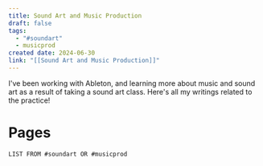 ```yaml
---
title: Sound Art and Music Production
draft: false
tags:
  - "#soundart"
  - musicprod
created date: 2024-06-30
link: "[[Sound Art and Music Production]]"
---
```

I've been working with Ableton, and learning more about music and sound art as a result of taking a sound art class. Here's all my writings related to the practice!
# Pages
```dataview 
LIST FROM #soundart OR #musicprod     
```